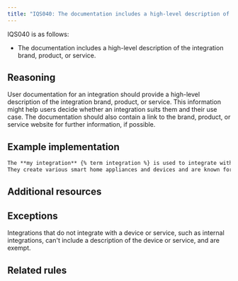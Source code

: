 ```yaml
---
title: "IQS040: The documentation includes a high-level description of the integration brand, product, or service"
---
```


IQS040 is as follows:

- The documentation includes a high-level description of the integration brand, product, or service.

## Reasoning

User documentation for an integration should provide a high-level description of the integration brand, product, or service.
This information might help users decide whether an integration suits them and their use case.
The documentation should also contain a link to the brand, product, or service website for further information, if possible.

## Example implementation

```markdown
The **my integration** {% term integration %} is used to integrate with the devices of [MyCompany](https://www.mycompany.com).
They create various smart home appliances and devices and are known for their MyProduct.
```

## Additional resources


## Exceptions

Integrations that do not integrate with a device or service, such as internal integrations, can't include a description of the device or service, and are exempt.

## Related rules

